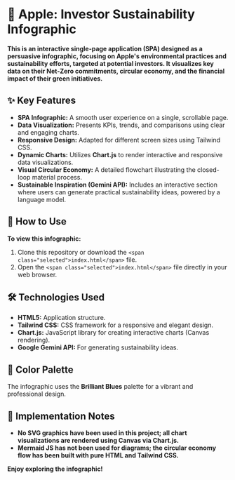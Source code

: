 # 🍎 Apple: Investor Sustainability Infographic

**This is an interactive single-page application (SPA) designed as a persuasive infographic, focusing on Apple's environmental practices and sustainability efforts, targeted at potential investors. It visualizes key data on their Net-Zero commitments, circular economy, and the financial impact of their green initiatives.**

## ✨ Key Features

* **SPA Infographic:** A smooth user experience on a single, scrollable page.
* **Data Visualization:** Presents KPIs, trends, and comparisons using clear and engaging charts.
* **Responsive Design:** Adapted for different screen sizes using Tailwind CSS.
* **Dynamic Charts:** Utilizes **Chart.js** to render interactive and responsive data visualizations.
* **Visual Circular Economy:** A detailed flowchart illustrating the closed-loop material process.
* **Sustainable Inspiration (Gemini API):** Includes an interactive section where users can generate practical sustainability ideas, powered by a language model.

## 🚀 How to Use

**To view this infographic:**

1. Clone this repository or download the `<span class="selected">index.html</span>` file.
2. Open the `<span class="selected">index.html</span>` file directly in your web browser.

## 🛠️ Technologies Used

* **HTML5:** Application structure.
* **Tailwind CSS:** CSS framework for a responsive and elegant design.
* **Chart.js:** JavaScript library for creating interactive charts (Canvas rendering).
* **Google Gemini API:** For generating sustainability ideas.

## 🎨 Color Palette

The infographic uses the **Brilliant Blues** palette for a vibrant and professional design.

## 🚫 Implementation Notes

* **No SVG graphics have been used in this project; all chart visualizations are rendered using Canvas via Chart.js.**
* **Mermaid JS has not been used for diagrams; the circular economy flow has been built with pure HTML and Tailwind CSS.**

**Enjoy exploring the infographic!**
